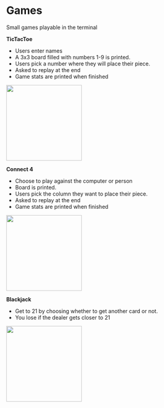 # Games
Small games playable in the terminal

**TicTacToe**
* Users enter names
* A 3x3 board filled with numbers 1-9 is printed. 
* Users pick a number where they will place their piece.
* Asked to replay at the end
* Game stats are printed when finished
<img src="https://user-images.githubusercontent.com/25159545/130332688-a3290ae2-32dc-45ea-a3db-f26fe7456145.png" width="200">


**Connect 4**
* Choose to play against the computer or person
* Board is printed. 
* Users pick the column they want to place their piece.
* Asked to replay at the end
* Game stats are printed when finished

<img src="https://user-images.githubusercontent.com/25159545/130332793-2b2eb5c6-1dff-4eb7-b2fe-ac8cc15bf3ea.png" width="200">

**Blackjack**
* Get to 21 by choosing whether to get another card or not.
* You lose if the dealer gets closer to 21
<img src="https://user-images.githubusercontent.com/25159545/130332890-2da8b8b1-ad5d-4ebd-8b2d-28f0cf80b519.png" width="200">

